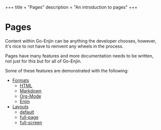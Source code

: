 +++
title = "Pages"
description = "An introduction to pages"
+++
# Pages

Content within Go-Enjin can be anything the developer chooses, however, it's
nice to not have to reinvent any wheels in the process.

Pages have many features and more documentation needs to be written, not just
for this but for all of Go-Enjin.

Some of these features are demonstrated with the following:

- [Formats](/pages/formats)
    - [HTML](/pages/formats/html)
    - [Markdown](/pages/formats/markdown)
    - [Org-Mode](/pages/formats/org-mode)
    - [Enjin](/pages/formats/enjin)
- [Layouts](/pages/layouts)
    - [default](/pages/layouts/default)
    - [full-page](/pages/layouts/full-page)
    - [full-screen](/pages/layouts/full-screen)
